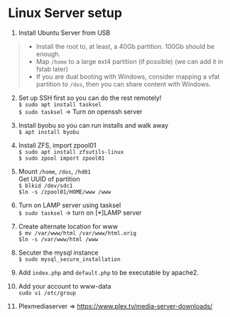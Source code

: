Linux Server setup
==================

1. Install Ubuntu Server from USB<br>
>- Install the root to, at least, a 40Gb partition. 100Gb should be enough.<br>
>- Map ```/home``` to a large ext4 partition (if possible) (we can add it in fstab later)<br>
>- If you are dual booting with Windows, consider mapping a vfat partition to ```/dos```, then you can share content with Windows.<br>

2. Set up SSH first so you can do the rest remotely!<br>
```$ sudo apt install tasksel```<br>
```$ sudo tasksel``` -> Turn on openssh server<br>

2. Install byobu so you can run installs and walk away<br>
```$ apt install byobu```<br>

3. Install ZFS, import zpool01<br>
```$ sudo apt install zfsutils-linux```<br>
```$ sudo zpool import zpool01```<br>

4. Mount ```/home```, ```/dos```, ```/hd01```<br>
Get UUID of partition<br>
```$ blkid /dev/sdc1```<br>
```$ln -s /zpool01/HOME/www /www```<br>

5. Turn on LAMP server using tasksel<br>
```$ sudo tasksel``` -> turn on [*]LAMP server<br>

6. Create alternate location for www<br>
```$ mv /var/www/html /var/www/html.orig```<br>
```$ln -s /var/www/html /www```<br>

7. Secuter the mysql instance<br>
```$ sudo mysql_secure_installation```<br>

8. Add ```index.php``` and ```default.php``` to be executable by apache2.<br>

9. Add your account to www-data<br>
```sudo vi /etc/group```<br>

1. Plexmediaserver => https://www.plex.tv/media-server-downloads/


